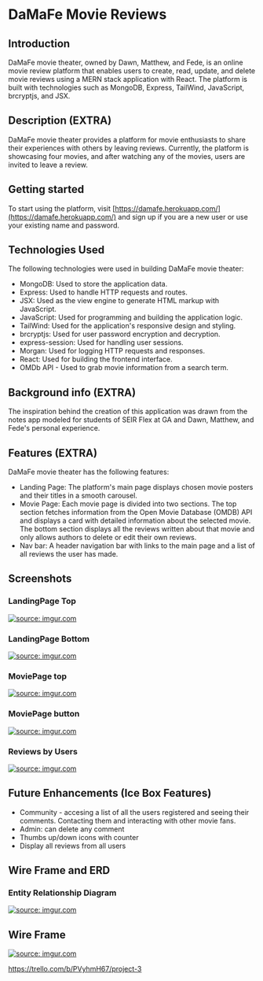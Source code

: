 # DaMaFe Movie Reviews

## Introduction

DaMaFe movie theater, owned by Dawn, Matthew, and Fede, is an online movie review platform that enables users to create, read, update, and delete movie reviews using a MERN stack application with React. The platform is built with technologies such as MongoDB, Express, TailWind, JavaScript, brcryptjs, and JSX.

## Description (EXTRA)

DaMaFe movie theater provides a platform for movie enthusiasts to share their experiences with others by leaving reviews. Currently, the platform is showcasing four movies, and after watching any of the movies, users are invited to leave a review.

## Getting started

To start using the platform, visit [https://damafe.herokuapp.com/](https://damafe.herokuapp.com/) and sign up if you are a new user or use your existing name and password.

## Technologies Used

The following technologies were used in building DaMaFe movie theater:

- MongoDB: Used to store the application data.
- Express: Used to handle HTTP requests and routes.
- JSX: Used as the view engine to generate HTML markup with JavaScript.
- JavaScript: Used for programming and building the application logic.
- TailWind: Used for the application's responsive design and styling.
- brcryptjs: Used for user password encryption and decryption.
- express-session: Used for handling user sessions.
- Morgan: Used for logging HTTP requests and responses.
- React: Used for building the frontend interface.
- OMDb API - Used to grab movie information from a search term.

## Background info (EXTRA)

The inspiration behind the creation of this application was drawn from the notes app modeled for students of SEIR Flex at GA and Dawn, Matthew, and Fede's personal experience.

## Features (EXTRA)

DaMaFe movie theater has the following features:

- Landing Page: The platform's main page displays chosen movie posters and their titles in a smooth carousel.
- Movie Page: Each movie page is divided into two sections. The top section fetches information from the Open Movie Database (OMDB) API and displays a card with detailed information about the selected movie. The bottom section displays all the reviews written about that movie and only allows authors to delete or edit their own reviews.
- Nav bar: A header navigation bar with links to the main page and a list of all reviews the user has made.

## Screenshots

### LandingPage Top

<a href="https://imgur.com/QwXfOhY"><img src="https://imgur.com/QwXfOhY.png" title="source: imgur.com"  /></a>

### LandingPage Bottom

<a href="https://imgur.com/u2aexP4"><img src="https://imgur.com/u2aexP4.png" title="source: imgur.com"  /></a>

### MoviePage top

<a href="https://imgur.com/l4UFAlr"><img src="https://imgur.com/l4UFAlr.png" title="source: imgur.com"  /></a>

### MoviePage button

<a href="https://imgur.com/gobJUyZ"><img src="https://imgur.com/gobJUyZ.png" title="source: imgur.com"  /></a>

### Reviews by Users

<a href="https://imgur.com/v6DpLMD"><img src="https://imgur.com/v6DpLMD.png" title="source: imgur.com"  /></a>

## Future Enhancements (Ice Box Features)

- Community - accesing a list of all the users registered and seeing their comments. Contacting them and interacting with other movie fans.
- Admin: can delete any comment
- Thumbs up/down icons with counter
- Display all reviews from all users

## Wire Frame and ERD

### Entity Relationship Diagram

<a href="https://imgur.com/Y3mLfBq"><img src="https://imgur.com/Y3mLfBq.png" title="source: imgur.com" /></a>

## Wire Frame

<a href="  
https://imgur.com/fw3vumB"><img src="  
https://imgur.com/fw3vumB.png" title="source: imgur.com" /></a>

https://trello.com/b/PVyhmH67/project-3
